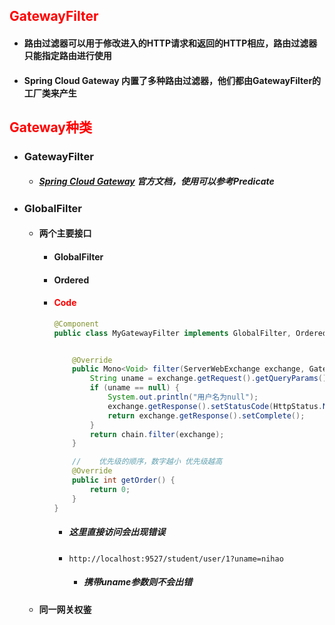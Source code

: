 ## <font color='red'>GatewayFilter </font>



- #### 路由过滤器可以用于修改进入的HTTP请求和返回的HTTP相应，路由过滤器只能指定路由进行使用

- #### Spring Cloud Gateway 内置了多种路由过滤器，他们都由GatewayFilter的工厂类来产生






## <font color='red'>Gateway种类</font>



- ### GatewayFilter

  - ##### [Spring Cloud Gateway](https://docs.spring.io/spring-cloud-gateway/docs/current/reference/html/#gatewayfilter-factories) 官方文档，使用可以参考Predicate

- ### GlobalFilter

  - #### 两个主要接口

    - #### GlobalFilter

    - #### Ordered

    - #### <font color='red'>Code</font>

      ```java
      @Component
      public class MyGatewayFilter implements GlobalFilter, Ordered {
      
      
          @Override
          public Mono<Void> filter(ServerWebExchange exchange, GatewayFilterChain chain) {
              String uname = exchange.getRequest().getQueryParams().getFirst("uname");
              if (uname == null) {
                  System.out.println("用户名为null");
                  exchange.getResponse().setStatusCode(HttpStatus.NOT_ACCEPTABLE);
                  return exchange.getResponse().setComplete();
              }
              return chain.filter(exchange);
          }
      
          //    优先级的顺序，数字越小 优先级越高
          @Override
          public int getOrder() {
              return 0;
          }
      }
      ```

      - ##### 这里直接访问会出现错误

      - ```http
        http://localhost:9527/student/user/1?uname=nihao
        ```

        - ##### 	携带uname参数则不会出错

        

  - #### 同一网关权鉴

